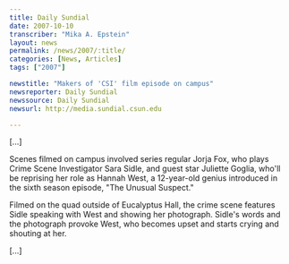 ```yaml
---
title: Daily Sundial
date: 2007-10-10
transcriber: "Mika A. Epstein"
layout: news
permalink: /news/2007/:title/
categories: [News, Articles]
tags: ["2007"]

newstitle: "Makers of 'CSI' film episode on campus"
newsreporter: Daily Sundial
newssource: Daily Sundial
newsurl: http://media.sundial.csun.edu

---
```


[...]

Scenes filmed on campus involved series regular Jorja Fox, who plays Crime Scene Investigator Sara Sidle, and guest star Juliette Goglia, who'll be reprising her role as Hannah West, a 12-year-old genius introduced in the sixth season episode, "The Unusual Suspect."

Filmed on the quad outside of Eucalyptus Hall, the crime scene features Sidle speaking with West and showing her photograph. Sidle's words and the photograph provoke West, who becomes upset and starts crying and shouting at her.

[...]
